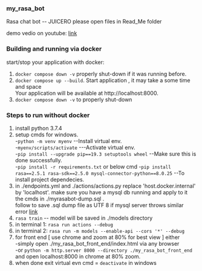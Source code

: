 ### my_rasa_bot
Rasa chat bot  -- JUICERO
please open files in Read_Me folder

demo vedio on youtube: [link](https://youtu.be/KJ2jtecqijE)

### Building and running via docker

start/stop your application with docker:
1) `docker compose down -v` properly shut-down if it was running before.
2) `docker compose up --build`. Start application , it may take a some time and space <br/>
    Your application will be available at http://localhost:8000.
3) `docker compose down -v` to properly shut-down


### Steps to run without docker
1) install python 3.7.4
2) setup cmds for windows. <br/>
  -`python -m venv myenv` --Install virtual env. <br/>
  -`myenv/scripts/activate`  ---Activate virtual env. <br/>
  -`pip install --upgrade pip==19.3 setuptools wheel` --Make sure this is done successfully.<br/>
  -`pip install -r requirements.txt` or below cmd
  -`pip install rasa==2.5.1 rasa-sdk==2.5.0 mysql-connector-python==8.0.25` --To install project dependecies.<br/>
3) in ./endpoints.yml and ./actions/actions.py replace 'host.docker.internal' by 'localhost'. make sure you have a mysql db running and apply to it the cmds in ./myrasabot-dump.sql .<br/>
follow to save .sql dump file as UTF 8 if mysql server throws similar error [link](https://stackoverflow.com/questions/17158367/enable-binary-mode-while-restoring-a-database-from-an-sql-dump)
4) `rasa train` -- model will be saved in ./models directory
5) in terminal 1: `rasa run actions --debug`
6) in terminal 2: `rasa run -m models --enable-api --cors '*' --debug`
7) for front end [ use chrome and zoom at 80% for best view ] 
either <br/>
    -simply open ./my_rasa_bot_front_end/index.html via any browser <br/>
    -or `python -m http.server 8000 --directory ./my_rasa_bot_front_end` and open localhost:8000 in chrome at 80% zoom.
8) when done exit virtual evn cmd = `deactivate` in windows
